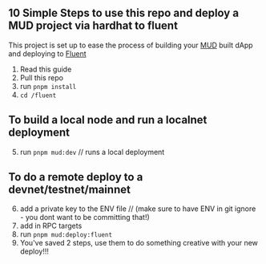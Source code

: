 ## 10 Simple Steps to use this repo and deploy a MUD project via hardhat to fluent

This project is set up to ease the process of building your [MUD](https://mud.dev/introduction) built dApp and deploying to [Fluent](https://docs.fluentlabs.xyz/learn)

1. Read this guide
2. Pull this repo
3. run ```pnpm install```
4. ```cd /fluent```

## To build a local node and run a localnet deployment
5. run ```pnpm mud:dev``` // runs a local deployment

## To do a remote deploy to a devnet/testnet/mainnet
6. add a private key to the ENV file // (make sure to have ENV in git ignore - you dont want to be committing that!)
7. add in RPC targets
8. run ```pnpm mud:deploy:fluent```
9. You've saved 2 steps, use them to do something creative with your new deploy!!!


